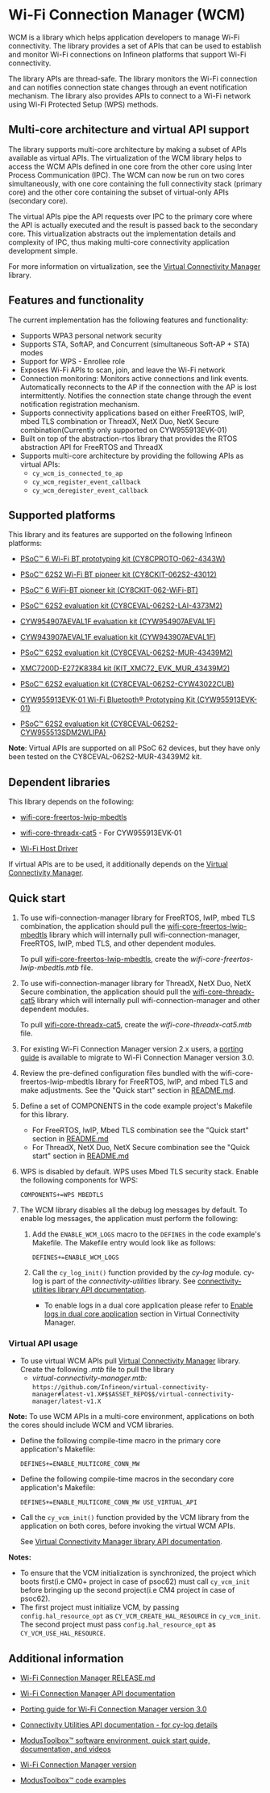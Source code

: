 # Wi-Fi Connection Manager (WCM)

WCM is a library which helps application developers to manage Wi-Fi connectivity. The library provides a set of APIs that can be used to establish and monitor Wi-Fi connections on Infineon platforms that support Wi-Fi connectivity.

The library APIs are thread-safe. The library monitors the Wi-Fi connection and can notifies connection state changes through an event notification mechanism. The library also provides APIs to connect to a Wi-Fi network using Wi-Fi Protected Setup (WPS) methods.

## Multi-core architecture and virtual API support

The library supports multi-core architecture by making a subset of APIs available as virtual APIs. The virtualization of the WCM library helps to access the WCM APIs defined in one core from the other core using Inter Process Communication (IPC). The WCM can now be run on two cores simultaneously, with one core containing the full connectivity stack (primary core) and the other core containing the subset of virtual-only APIs (secondary core).

The virtual APIs pipe the API requests over IPC to the primary core where the API is actually executed and the result is passed back to the secondary core. This virtualization abstracts out the implementation details and complexity of IPC, thus making multi-core connectivity application development simple.

For more information on virtualization, see the [Virtual Connectivity Manager]( https://github.com/Infineon/virtual-connectivity-manager ) library.


## Features and functionality

The current implementation has the following features and functionality:

- Supports WPA3 personal network security
- Supports STA, SoftAP, and Concurrent (simultaneous Soft-AP + STA) modes
- Support for WPS - Enrollee role
- Exposes Wi-Fi APIs to scan, join, and leave the Wi-Fi network
- Connection monitoring: Monitors active connections and link events. Automatically reconnects to the AP if the connection with the AP is lost intermittently. Notifies the connection state change through the event notification registration mechanism.
- Supports connectivity applications based on either FreeRTOS, lwIP, mbed TLS combination or ThreadX, NetX Duo, NetX Secure combination(Currently only supported on CYW955913EVK-01)
- Built on top of the abstraction-rtos library that provides the RTOS abstraction API for FreeRTOS and ThreadX
- Supports multi-core architecture by providing the following APIs as virtual APIs:
  - `cy_wcm_is_connected_to_ap`
  - `cy_wcm_register_event_callback`
  - `cy_wcm_deregister_event_callback`


## Supported platforms

This library and its features are supported on the following Infineon platforms:

- [PSoC&trade; 6 Wi-Fi BT prototyping kit (CY8CPROTO-062-4343W)]( https://www.infineon.com/cms/en/product/evaluation-boards/cy8cproto-062-4343w/ )

- [PSoC&trade; 62S2 Wi-Fi BT pioneer kit (CY8CKIT-062S2-43012)]( https://www.infineon.com/cms/en/product/evaluation-boards/cy8ckit-062s2-43012/ )

- [PSoC&trade; 6 WiFi-BT pioneer kit (CY8CKIT-062-WiFi-BT)]( https://www.infineon.com/cms/en/product/evaluation-boards/cy8ckit-062-wifi-bt/ )

- [PSoC&trade; 62S2 evaluation kit (CY8CEVAL-062S2-LAI-4373M2)]( https://www.infineon.com/cms/en/product/evaluation-boards/cy8ceval-062s2/ )

- [CYW954907AEVAL1F evaluation kit (CYW954907AEVAL1F)]( https://www.infineon.com/cms/en/product/evaluation-boards/cyw954907aeval1f/ )

- [CYW943907AEVAL1F evaluation kit (CYW943907AEVAL1F)]( https://www.infineon.com/cms/en/product/evaluation-boards/cyw943907aeval1f/ )

- [PSoC&trade; 62S2 evaluation kit (CY8CEVAL-062S2-MUR-43439M2)]( https://www.infineon.com/cms/en/product/evaluation-boards/cy8ceval-062s2/ )

- [XMC7200D-E272K8384 kit (KIT_XMC72_EVK_MUR_43439M2)](https://www.infineon.com/cms/en/product/evaluation-boards/kit_xmc72_evk/)

- [PSoC&trade; 62S2 evaluation kit (CY8CEVAL-062S2-CYW43022CUB)](https://www.infineon.com/cms/en/product/evaluation-boards/cy8ceval-062s2/)

- [CYW955913EVK-01 Wi-Fi Bluetooth&reg; Prototyping Kit (CYW955913EVK-01)](https://www.infineon.com/CYW955913EVK-01)

- [PSoC&trade; 62S2 evaluation kit (CY8CEVAL-062S2-CYW955513SDM2WLIPA)]( https://www.infineon.com/cms/en/product/evaluation-boards/cy8ceval-062s2/ )

**Note**: Virtual APIs are supported on all PSoC 62 devices, but they have only been tested on the CY8CEVAL-062S2-MUR-43439M2 kit.

## Dependent libraries

This library depends on the following:

- [wifi-core-freertos-lwip-mbedtls]( https://github.com/Infineon/wifi-core-freertos-lwip-mbedtls )

- [wifi-core-threadx-cat5]( https://github.com/Infineon/wifi-core-threadx-cat5 ) - For CYW955913EVK-01

- [Wi-Fi Host Driver]( https://github.com/Infineon/wifi-host-driver )

If virtual APIs are to be used, it additionally depends on the [Virtual Connectivity Manager]( https://github.com/Infineon/virtual-connectivity-manager ).

## Quick start

1. To use wifi-connection-manager library for FreeRTOS, lwIP, mbed TLS combination, the application should pull the [wifi-core-freertos-lwip-mbedtls]( https://github.com/Infineon/wifi-core-freertos-lwip-mbedtls ) library which will internally pull wifi-connection-manager, FreeRTOS, lwIP, mbed TLS, and other dependent modules.
   
   To pull [wifi-core-freertos-lwip-mbedtls]( https://github.com/Infineon/wifi-core-freertos-lwip-mbedtls#latest-v1.X#$$ASSET_REPO$$/wifi-core-freertos-lwip-mbedtls/latest-v1.X ), create the *wifi-core-freertos-lwip-mbedtls.mtb* file.

2. To use wifi-connection-manager library for ThreadX, NetX Duo, NetX Secure combination, the application should pull the [wifi-core-threadx-cat5]( https://github.com/Infineon/wifi-core-threadx-cat5 ) library which will internally pull wifi-connection-manager and other dependent modules.

   To pull [wifi-core-threadx-cat5]( https://github.com/Infineon/wifi-core-threadx-cat5#latest-v1.X#$$ASSET_REPO$$/wifi-core-threadx-cat5/latest-v1.X ), create the *wifi-core-threadx-cat5.mtb* file.

3. For existing Wi-Fi Connection Manager version 2.x users, a [porting guide]( https://github.com/Infineon/wifi-connection-manager/blob/master/porting_guide.md ) is available to migrate to Wi-Fi Connection Manager version 3.0.

4. Review the pre-defined configuration files bundled with the wifi-core-freertos-lwip-mbedtls library for FreeRTOS, lwIP, and mbed TLS and make adjustments. See the "Quick start" section in [README.md]( https://github.com/Infineon/wifi-core-freertos-lwip-mbedtls/blob/master/README.md ).

5. Define a set of COMPONENTS in the code example project's Makefile for this library.
   - For FreeRTOS, lwIP, Mbed TLS combination see the "Quick start" section in [README.md]( https://github.com/Infineon/wifi-core-freertos-lwip-mbedtls/blob/master/README.md )
   - For ThreadX, NetX Duo, NetX Secure combination see the "Quick start" section in [README.md]( https://github.com/Infineon/wifi-core-threadx-cat5/blob/master/README.md )

6. WPS is disabled by default. WPS uses Mbed TLS security stack. Enable the following components for WPS:
   ```
   COMPONENTS+=WPS MBEDTLS
   ```
7. The WCM library disables all the debug log messages by default. To enable log messages, the application must perform the following:

   1. Add the `ENABLE_WCM_LOGS` macro to the `DEFINES` in the code example's Makefile. The Makefile entry would look like as follows:
      ```
      DEFINES+=ENABLE_WCM_LOGS
      ```
   2. Call the `cy_log_init()` function provided by the *cy-log* module. cy-log is part of the *connectivity-utilities* library.
      See [connectivity-utilities library API documentation]( https://Infineon.github.io/connectivity-utilities/api_reference_manual/html/group__logging__utils.html ).

      - To enable logs in a dual core application please refer to [Enable logs in dual core application]( https://github.com/Infineon/virtual-connectivity-manager/blob/main/README.md#enable-logs-in-dual-core-application ) section in Virtual Connectivity Manager.

### Virtual API usage

* To use virtual WCM APIs pull [Virtual Connectivity Manager]( https://github.com/Infineon/virtual-connectivity-manager ) library.
  Create the following *.mtb* file to pull the library
  - *virtual-connectivity-manager.mtb:* `https://github.com/Infineon/virtual-connectivity-manager#latest-v1.X#$$ASSET_REPO$$/virtual-connectivity-manager/latest-v1.X`

**Note:** To use WCM APIs in a multi-core environment, applications on both the cores should include WCM and VCM libraries.

* Define the following compile-time macro in the primary core application's Makefile:
   ```
   DEFINES+=ENABLE_MULTICORE_CONN_MW
   ```
* Define the following compile-time macros in the secondary core application's Makefile:
   ```
   DEFINES+=ENABLE_MULTICORE_CONN_MW USE_VIRTUAL_API
   ```
* Call the `cy_vcm_init()` function provided by the VCM library from the application on both cores, before invoking the virtual WCM APIs.

   See [Virtual Connectivity Manager library API documentation]( https://infineon.github.io/virtual-connectivity-manager/api_reference_manual/html/index.html ).

**Notes:**
  - To ensure that the VCM initialization is synchronized, the project which boots first(i.e CM0+ project in case of psoc62) must call `cy_vcm_init` before bringing up the second project(i.e CM4 project in case of psoc62).
  - The first project must initialize VCM, by passing `config.hal_resource_opt` as `CY_VCM_CREATE_HAL_RESOURCE` in `cy_vcm_init`. The second project must pass `config.hal_resource_opt` as `CY_VCM_USE_HAL_RESOURCE`.

## Additional information

- [Wi-Fi Connection Manager RELEASE.md]( ./RELEASE.md )

- [Wi-Fi Connection Manager API documentation]( https://Infineon.github.io/wifi-connection-manager/api_reference_manual/html/index.html )

- [Porting guide for Wi-Fi Connection Manager version 3.0]( https://github.com/Infineon/wifi-connection-manager/blob/master/porting_guide.md )

- [Connectivity Utilities API documentation - for cy-log details]( https://Infineon.github.io/connectivity-utilities/api_reference_manual/html/group__logging__utils.html )

- [ModusToolbox&trade; software environment, quick start guide, documentation, and videos]( https://www.infineon.com/modustoolbox )

- [Wi-Fi Connection Manager version]( ./version.xml )

- [ModusToolbox&trade; code examples]( https://github.com/Infineon/Code-Examples-for-ModusToolbox-Software )
